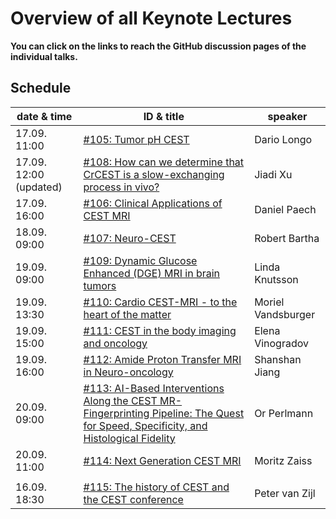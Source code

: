 # Overview of all Keynote Lectures

**You can click on the links to reach the GitHub discussion pages of the individual talks.**

## Schedule

| date & time | ID & title | speaker|
|------|-------|--------|
|17.09. 11:00 |  [#105: Tumor pH CEST](https://github.com/cest-sources/CEST-conference-2024/discussions/105) | Dario Longo|
|17.09. 12:00 (updated) |  [#108: How can we determine that CrCEST is a slow-exchanging process in vivo?](https://github.com/cest-sources/CEST-conference-2024/discussions/108) | Jiadi Xu|
|17.09. 16:00 |  [#106: Clinical Applications of CEST MRI](https://github.com/cest-sources/CEST-conference-2024/discussions/106) | Daniel Paech|
|18.09. 09:00 |  [#107: Neuro-CEST](https://github.com/cest-sources/CEST-conference-2024/discussions/107) | Robert Bartha|
|19.09. 09:00 |  [#109: Dynamic Glucose Enhanced (DGE) MRI in brain tumors](https://github.com/cest-sources/CEST-conference-2024/discussions/109) | Linda Knutsson|
|19.09. 13:30 |  [#110: Cardio CEST-MRI - to the heart of the matter](https://github.com/cest-sources/CEST-conference-2024/discussions/110) | Moriel Vandsburger|
|19.09. 15:00 |  [#111: CEST in the body imaging and oncology](https://github.com/cest-sources/CEST-conference-2024/discussions/111) | Elena Vinogradov|
|19.09. 16:00 |  [#112: Amide Proton Transfer MRI in Neuro-oncology](https://github.com/cest-sources/CEST-conference-2024/discussions/112) | Shanshan Jiang|
|20.09. 09:00 |  [#113: AI-Based Interventions Along the CEST MR-Fingerprinting Pipeline: The Quest for Speed, Specificity, and Histological Fidelity](https://github.com/cest-sources/CEST-conference-2024/discussions/113) | Or Perlmann|
|20.09. 11:00 |  [#114: Next Generation CEST MRI](https://github.com/cest-sources/CEST-conference-2024/discussions/114)| Moritz Zaiss|
||||
|16.09. 18:30 |  [#115: The history of CEST and the CEST conference](https://github.com/cest-sources/CEST-conference-2024/discussions/115   )| Peter van Zijl|
